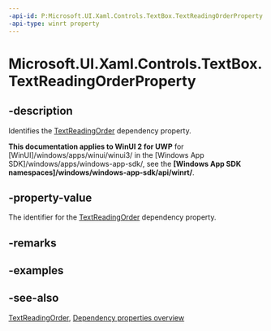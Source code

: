 ```yaml
---
-api-id: P:Microsoft.UI.Xaml.Controls.TextBox.TextReadingOrderProperty
-api-type: winrt property
---
```


<!-- Property syntax
public Windows.UI.Xaml.DependencyProperty TextReadingOrderProperty { get; }
-->

# Microsoft.UI.Xaml.Controls.TextBox.TextReadingOrderProperty

## -description
Identifies the [TextReadingOrder](textbox_textreadingorder.md) dependency property.

**This documentation applies to WinUI 2 for UWP** for [WinUI]/windows/apps/winui/winui3/ in the [Windows App SDK]/windows/apps/windows-app-sdk/, see the **[Windows App SDK namespaces]/windows/windows-app-sdk/api/winrt/**.

## -property-value
The identifier for the [TextReadingOrder](textbox_textreadingorder.md) dependency property.

## -remarks

## -examples

## -see-also
[TextReadingOrder](textbox_textreadingorder.md), [Dependency properties overview](/windows/uwp/xaml-platform/dependency-properties-overview)
